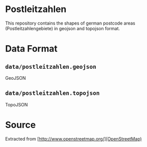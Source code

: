 # Postleitzahlen

This repository contains the shapes of german postcode areas (Postleitzahlengebiete) in geojson and topojson format.

# Data Format

## `data/postleitzahlen.geojson`

GeoJSON

## `data/postleitzahlen.topojson`

TopoJSON

# Source

Extracted from [http://www.openstreetmap.org/](OpenStreetMap)
